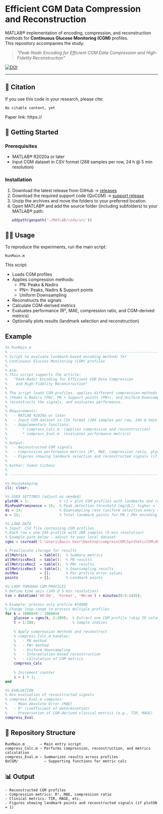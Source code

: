 # Efficient CGM Data Compression and Reconstruction

MATLAB® implementation of encoding, compression, and reconstruction methods for **Continuous Glucose Monitoring (CGM)** profiles.  
This repository accompanies the study:  

> *"Peak-Nadir Encoding for Efficient CGM Data Compression and High-Fidelity Reconstruction"*  

[![DOI](https://zenodo.org/badge/849228670.svg)](https://doi.org/)

---

## 📖 Citation
If you use this code in your research, please cite:  

```
No citable content, yet
```

Paper link: https://  

## 🚀 Getting Started

### Prerequisites
- MATLAB® R2020a or later  
- Input CGM dataset in CSV format (288 samples per row, 24 h @ 5 min resolution)  

### Installation
1. Download the latest release from GitHub → [releases](https://github.com/simcich/QoCGM/releases)  
2. Download the required support code (QoCGM) → [support release](https://github.com/simcich/QoCGM/releases)  
3. Unzip the archives and move the folders to your preferred location.  
4. Open MATLAB® and add the source folder (including subfolders) to your MATLAB® path:  
```matlab
   addpath(genpath('~/MATLAB/code/src'))
```


## 🧑‍💻 Usage
To reproduce the experiments, run the main script:

```
RunMain.m
```

This script:

- Loads CGM profiles
- Applies compression methods:
  - PN: Peaks & Nadirs
  - PN+: Peaks, Nadirs & Support points
  - Uniform Downsampling
- Reconstructs the signals
- Calculate CGM-derived metrics
- Evaluates performance (R², MAE, compression ratio, and CGM-derived metrics)
- Optionally plots results (landmark selection and reconstruction)

## Example

```matlab
%% RunMain.m
% -------------------------------------------------------------------------
% Script to evaluate landmark-based encoding methods for 
% Continuous Glucose Monitoring (CGM) profiles
%
% Aim:
% This script supports the article:
%   "Peak-Nadir Encoding for Efficient CGM Data Compression 
%    and High-Fidelity Reconstruction"
%
% The script loads CGM profiles, applies different compression methods
% (Peaks & Nadirs (PN), PN + Support points (PN+), and Uniform Downsampling),
% reconstructs the signals, and evaluates performance.
%
% Requirements:
%   - MATLAB R2020a or later
%   - Input CGM dataset in CSV format (288 samples per row, 24h @ 5min resolution)
%   - Supplementary functions:
%       * compress_Calc.m  (applies compression and reconstruction)
%       * compress_Eval.m  (evaluates performance metrics)
%
% Output:
%   - Reconstructed CGM signals
%   - Compression performance metrics (R², MAE, compression ratio, glycemic metrics)
%   - Figures showing landmark selection and reconstructed signals (if enabled)
%
% Author: Simon Cichosz
% 
% -------------------------------------------------------------------------

%% Housekeeping
clc; clear;

%% USER SETTINGS (adjust as needed)
plotON = 1;              % (1 = plot CGM profiles with landmarks and reconstruction; 0 = no plots)
MinPeakProminence = 15;  % Peak detection threshold [mg/dL]; higher = fewer detected peaks
ds = 14;                 % Downsampling rate (uniform selection every ds samples)
n = 22;                  % Total landmark points for PN / PN+ encoding (including peaks, nadirs, support)

%% LOAD DATA
% Input: CSV file containing CGM profiles
% Each row = one 24h profile with 288 samples (5-min resolution)
% Example path below – adjust to your local dataset
cgms = csvread('C:\Users\Basis User\Desktop\compressCGM\SyntheticCGM\db.csv');

% Preallocate storage for results
allMetrics      = table();  % Summary metrics
allMetricsRec1  = table();  % PN results
allMetricsRec2  = table();  % PN+ results
allMetricsRec3  = table();  % Downsampling results
outMea          = [];       % Per-profile error values
points          = [];       % Landmark points

%% LOOP THROUGH CGM PROFILES
% Define time axis (24h @ 5 min resolution)
tim = datetime('00:00', 'Format', 'HH:mm') + minutes(0:5:1435);

% Example: process only profile #10008
% Change loop range to process multiple profiles
for k = 10000+8 : 10000+8
    glucose = cgms(k, 2:289);  % Extract one CGM profile (skip ID column)
    t = 1:288;                 % Sample indices
    
    % Apply compression methods and reconstruct
    % compress_Calc.m handles:
    %   - PN method
    %   - PN+ method
    %   - Uniform downsampling
    %   - Interpolation-based reconstruction
    %   - Calculation of CGM metrics
    compress_Calc
    
    % Increment counter
    i = i + 1;
end

%% EVALUATION
% Run evaluation of reconstructed signals
% compress_Eval.m computes:
%   - Mean Absolute Error (MAE)
%   - R² (coefficient of determination)
%   - Preservation of CGM-derived clinical metrics (e.g., TIR, MAGE)
compress_Eval
```

## 📂 Repository Structure
```
RunMain.m       – Main entry script
compress_Calc.m – Performs compression, reconstruction, and metrics calculation
compress_Eval.m – Summarizes results across profiles
QoCGM/            – Supporting functions for metric calc
```
## 📊 Output
```
- Reconstructed CGM profiles
- Compression metrics: R², MAE, compression ratio
- Clinical metrics: TIR, MAGE, etc.
- Figures showing landmark points and reconstructed signals (if plotON = 1)
```
